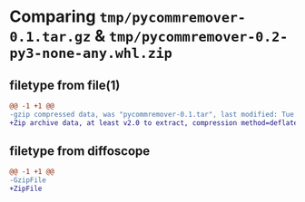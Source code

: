 # Comparing `tmp/pycommremover-0.1.tar.gz` & `tmp/pycommremover-0.2-py3-none-any.whl.zip`

## filetype from file(1)

```diff
@@ -1 +1 @@
-gzip compressed data, was "pycommremover-0.1.tar", last modified: Tue May 10 23:51:04 2022, max compression
+Zip archive data, at least v2.0 to extract, compression method=deflate
```

## filetype from diffoscope

```diff
@@ -1 +1 @@
-GzipFile
+ZipFile
```

